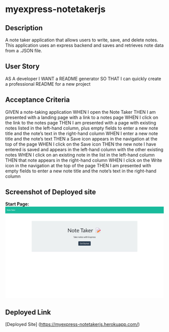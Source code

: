 # myexpress-notetakerjs

## Description 
A note taker application that allows users to write, save, and delete notes. This application uses an express backend and saves and retrieves note data from a .JSON file.


## User Story
AS A developer
I WANT a README generator
SO THAT I can quickly create a professional README for a new project


## Acceptance Criteria
GIVEN a note-taking application
WHEN I open the Note Taker
THEN I am presented with a landing page with a link to a notes page
WHEN I click on the link to the notes page
THEN I am presented with a page with existing notes listed in the left-hand column, plus empty fields to enter a new note title and the note’s text in the right-hand column
WHEN I enter a new note title and the note’s text
THEN a Save icon appears in the navigation at the top of the page
WHEN I click on the Save icon
THEN the new note I have entered is saved and appears in the left-hand column with the other existing notes
WHEN I click on an existing note in the list in the left-hand column
THEN that note appears in the right-hand column
WHEN I click on the Write icon in the navigation at the top of the page
THEN I am presented with empty fields to enter a new note title and the note’s text in the right-hand column


## Screenshot of Deployed site
**Start Page:**
![Screenshot](./assets/images/starternotespage.jpg)


## Deployed Link
[Deployed Site] (https://myexpress-notetakerjs.herokuapp.com/)